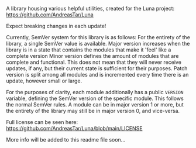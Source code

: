 A library housing various helpful utilities, created for the Luna project: https://github.com/AndreasTar/Luna

Expect breaking changes in each update!

Currently, SemVer system for this library is as follows:
For the entirety of the library, a single SemVer value is available. Major version increases when the library is in a state that
contains the modules that make it 'feel' like a complete version
Minor version defines the amount of modules that are complete and functional. This does not mean that they will never receive updates, if any,
but their current state is sufficient for their purposes.
Patch version is split among all modules and is incremented every time there is an update, however small or large.

For the purposes of clarity, each module additionally has a public `VERSION` variable, defining the SemVer version of the specific module.
This follows the normal SemVer rules. A module can be in major version 1 or more, but the entirety of the library may still be in major version 0, and vice-versa.


Full license can be seen here: https://github.com/AndreasTar/Luna/blob/main/LICENSE

More info will be added to this readme file soon...